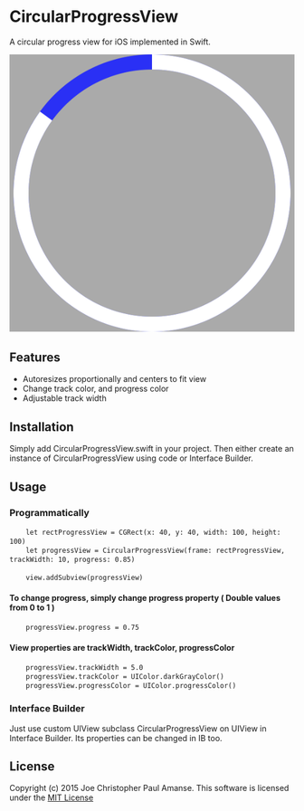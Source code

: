 # CircularProgressView

A circular progress view for iOS implemented in Swift.

![](./Images/circularprogressview.png)

## Features

* Autoresizes proportionally and centers to fit view
* Change track color, and progress color
* Adjustable track width

## Installation

Simply add CircularProgressView.swift in your project. Then either create an instance of CircularProgressView using code or Interface Builder.

## Usage

### Programmatically

        let rectProgressView = CGRect(x: 40, y: 40, width: 100, height: 100)
        let progressView = CircularProgressView(frame: rectProgressView, trackWidth: 10, progress: 0.85)
        
        view.addSubview(progressView)

#### To change progress, simply change progress property ( Double values from 0 to 1 )

        progressView.progress = 0.75

#### View properties are trackWidth, trackColor, progressColor

        progressView.trackWidth = 5.0
        progressView.trackColor = UIColor.darkGrayColor()
        progressView.progressColor = UIColor.progressColor()

### Interface Builder

Just use custom UIView subclass CircularProgressView on UIView in Interface Builder. Its properties can be changed in IB too.

## License

Copyright (c) 2015 Joe Christopher Paul Amanse. This software is licensed under the [MIT License](./LICENSE.md)

